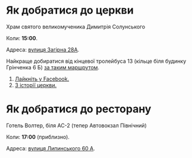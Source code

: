 # Як добратися до церкви 

Храм святого великомученика Димитрія Солунського

Коли: **15:00**.

Адреса: [вулиця Загірна 28А](https://goo.gl/maps/om9nuZJZWDt).

Найкраще добиратися від кінцевої тролейбуса 13 (кільце біля будинку Грінченка 6 Б) [за таким маршрутом](https://www.google.com.ua/maps/dir/49.8730692,24.0503597/%D0%B2%D1%83%D0%BB%D0%B8%D1%86%D1%8F+%D0%97%D0%B0%D0%B3%D1%96%D1%80%D0%BD%D0%B0,+28%D0%90,+%D0%9B%D1%8C%D0%B2%D1%96%D0%B2,+%D0%9B%D1%8C%D0%B2%D1%96%D0%B2%D1%81%D1%8C%D0%BA%D0%B0+%D0%BE%D0%B1%D0%BB%D0%B0%D1%81%D1%82%D1%8C,+79000/@49.8741949,24.0523434,15.77z/data=!4m8!4m7!1m0!1m5!1m1!1s0x473adcf05609d31b:0x547ed63d67901441!2m2!1d24.0539217!2d49.8750606?hl=uk).

1. [Лайкніть у Facebook.](https://www.facebook.com/Храм-святого-Великомученика-Димитрія-1664431083770539/)
1. [З історії церкви.](http://velychlviv.com/hram-sv-dymytriya-sakralnyj-spadok-kostyantyna-kornyakta-ta-yana-nepomutsena-nikorovycha-lvovu/)

# Як добратися до ресторану

Готель Волтер, біля АС-2 (тепер Автовокзал Північний)

Коли: **17:00** (приблизно).

Адреса: [вулиця Липинського 60 А](https://goo.gl/maps/XU3LsjRpv3r).